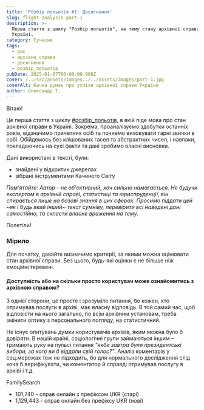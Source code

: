```yaml
---
title: 'Розбір польотів #1: Досягнення'
slug: flight-analysis-part-1
description: >-
  Перша стаття з циклу "Розбір польотів", на тему стану архівної справи в
  Україні.
category: Сучасне
tags:
  - дас
  - архівна_справа
  - досягнення
  - розбір_польотів
pubDate: 2025-01-07T00:00:00.000Z
cover: /../src/assets/images../../assets/images/part-1.jpg
coverAlt: Качка думає про успіхи архівної справи України
author: Олександр Т.
---
```





Вітаю!

Це перша стаття з циклу [#розбір_польотів](/tags/розбір_польотів/1/), в якій піде мова про стан архівної справи в Україні. Зокрема, проаналізуємо здобутки останніх років, відзначимо причетних осіб та почнемо виховувати гарні звички в собі. Обійдемось без клішованих гасел та абстрактних чисел, і навпаки, покладаючись на сухі факти та дані зробимо власні висновки.

Дані використані в тексті, були:

* знайдені у відкритих джерелах
* зібрані інструментами Качиного Світу

_Пам'ятайте: Автор – не об'єктивний, хоч сильно намагається. Не будучи експертом в архівній справі, статистиці та юриспруденції, він спирається лише на базові знання в цих сферах. Просимо піддати цей ~як і будь який інший~ текст сумніву, перевірити всі наведені дані самостійно, та скласти власне враження на тему._

Полетіли!

### Мірило

Для початку, давайте визначимо критерії, за якими можна оцінювати стан архівної справи. Без цього, будь-які оцінки є не більше ніж емоційні теревені.

#### Доступність або на скільки просто користувач може ознайомитись з архівною справою?

З однієї сторони, це просте і зрозуміле питання, бо кожен, хто отримував послуги в архіві, має власну відповідь. В той самий час, щоб відповісти на нього загально, по всім архівним установам, треба змінити оптику з персонального погляду, на статистичний.

Не існує опитувань думки користувачів архівів, яким можна було б довіряти. В нашій країні, соціологічні групи займаються іншим – тримають руку на пульсі питання _"якби завтра були президентські вибори, за кого ви б віддали свій голос?"_. Аналіз коментарів у соц.мережах теж не підходить, бо для нормального дослідження слід хоча б верифікувати, чи коментатор й справді отримував послугу в архіві і т.д.


FamilySearch
- 101,740 - справ онлайн з префіксом UKR (старі)
- 1,129,443 - справ онлайн без префіксу UKR (нові)


